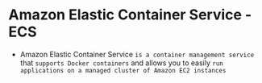# Amazon Elastic Container Service - ECS

- Amazon Elastic Container Service `is a container management service` that `supports Docker containers` and allows you to easily `run applications on a managed cluster of Amazon EC2 instances`
